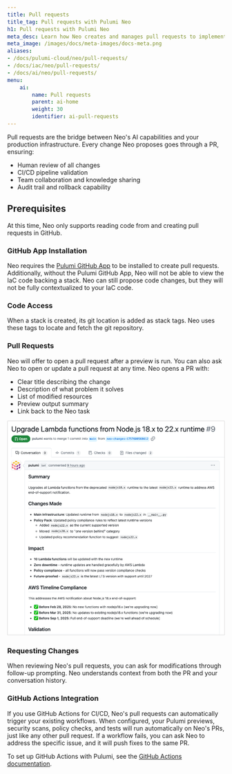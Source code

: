 ```yaml
---
title: Pull requests
title_tag: Pull requests with Pulumi Neo
h1: Pull requests with Pulumi Neo
meta_desc: Learn how Neo creates and manages pull requests to implement infrastructure changes through your existing review process.
meta_image: /images/docs/meta-images/docs-meta.png
aliases:
- /docs/pulumi-cloud/neo/pull-requests/
- /docs/iac/neo/pull-requests/
- /docs/ai/neo/pull-requests/
menu:
    ai:
        name: Pull requests
        parent: ai-home
        weight: 30
        identifier: ai-pull-requests
---
```


Pull requests are the bridge between Neo's AI capabilities and your production infrastructure. Every change Neo proposes goes through a PR, ensuring:

- Human review of all changes
- CI/CD pipeline validation
- Team collaboration and knowledge sharing
- Audit trail and rollback capability

## Prerequisites

At this time, Neo only supports reading code from and creating pull requests in GitHub.

### GitHub App Installation

Neo requires the [Pulumi GitHub App](/docs/iac/using-pulumi/continuous-delivery/github-app/) to be installed to create pull requests. Additionally, without the Pulumi GitHub App, Neo will not be able to view the IaC code backing a stack. Neo can still propose code changes, but they will not be fully contextualized to your IaC code.

### Code Access

When a stack is created, its git location is added as stack tags. Neo uses these tags to locate and fetch the git repository.

### Pull Requests

Neo will offer to open a pull request after a preview is run. You can also ask Neo to open or update a pull request at any time. Neo opens a PR with:

- Clear title describing the change
- Description of what problem it solves
- List of modified resources
- Preview output summary
- Link back to the Neo task

![Example PR](pr-example.png)

### Requesting Changes

When reviewing Neo's pull requests, you can ask for modifications through follow-up prompting. Neo understands context from both the PR and your conversation history.

### GitHub Actions Integration

If you use GitHub Actions for CI/CD, Neo's pull requests can automatically trigger your existing workflows. When configured, your Pulumi previews, security scans, policy checks, and tests will run automatically on Neo's PRs, just like any other pull request. If a workflow fails, you can ask Neo to address the specific issue, and it will push fixes to the same PR.

To set up GitHub Actions with Pulumi, see the [GitHub Actions documentation](/docs/iac/using-pulumi/continuous-delivery/github-actions/).

